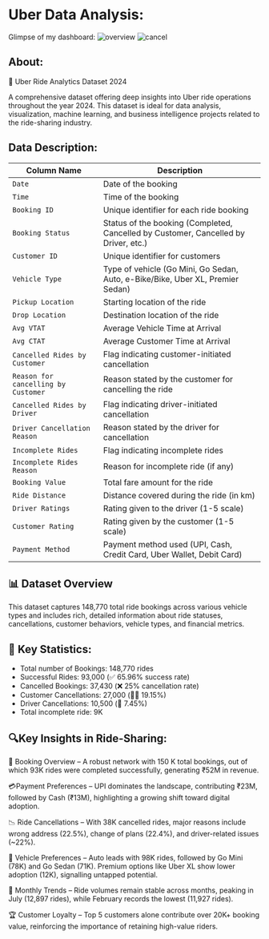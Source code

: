 # Uber Data Analysis:
Glimpse of my dashboard:
![overview](https://github.com/user-attachments/assets/400c0f50-cb61-4865-908f-45fe81def3ab)
![cancel](https://github.com/user-attachments/assets/0e3422cd-ba1e-4c32-a519-117d94c57e66)

## About: 
🚗 Uber Ride Analytics Dataset 2024

A comprehensive dataset offering deep insights into Uber ride operations throughout the year 2024. This dataset is ideal for data analysis, visualization, machine learning, and business intelligence projects related to the ride-sharing industry.

## Data Description:

| Column Name                         | Description                                                                         |
| ----------------------------------- | ----------------------------------------------------------------------------------- |
| `Date`                              | Date of the booking                                                                 |
| `Time`                              | Time of the booking                                                                 |
| `Booking ID`                        | Unique identifier for each ride booking                                             |
| `Booking Status`                    | Status of the booking (Completed, Cancelled by Customer, Cancelled by Driver, etc.) |
| `Customer ID`                       | Unique identifier for customers                                                     |
| `Vehicle Type`                      | Type of vehicle (Go Mini, Go Sedan, Auto, e-Bike/Bike, Uber XL, Premier Sedan)      |
| `Pickup Location`                   | Starting location of the ride                                                       |
| `Drop Location`                     | Destination location of the ride                                                    |
| `Avg VTAT`                          | Average Vehicle Time at Arrival                                                     |
| `Avg CTAT`                          | Average Customer Time at Arrival                                                    |
| `Cancelled Rides by Customer`       | Flag indicating customer-initiated cancellation                                     |
| `Reason for cancelling by Customer` | Reason stated by the customer for cancelling the ride                               |
| `Cancelled Rides by Driver`         | Flag indicating driver-initiated cancellation                                       |
| `Driver Cancellation Reason`        | Reason stated by the driver for cancellation                                        |
| `Incomplete Rides`                  | Flag indicating incomplete rides                                                    |
| `Incomplete Rides Reason`           | Reason for incomplete ride (if any)                                                 |
| `Booking Value`                     | Total fare amount for the ride                                                      |
| `Ride Distance`                     | Distance covered during the ride (in km)                                            |
| `Driver Ratings`                    | Rating given to the driver (1-5 scale)                                              |
| `Customer Rating`                   | Rating given by the customer (1-5 scale)                                            |
| `Payment Method`                    | Payment method used (UPI, Cash, Credit Card, Uber Wallet, Debit Card)               |


## 📊 Dataset Overview

This dataset captures 148,770 total ride bookings across various vehicle types and includes rich, detailed information about ride statuses, cancellations, customer behaviors, vehicle types, and financial metrics.

## 🔑 Key Statistics:

* Total number of Bookings: 148,770 rides
* Successful Rides: 93,000 (✅ 65.96% success rate)
* Cancelled Bookings: 37,430 (❌ 25% cancellation rate)
* Customer Cancellations: 27,000 (🧑‍💼 19.15%)
* Driver Cancellations: 10,500 (🚗 7.45%)
* Total incomplete ride: 9K

## 🔍Key Insights in Ride-Sharing:

🚖 Booking Overview – A robust network with 150 K total bookings, out of which 93K rides were completed successfully, generating ₹52M in revenue.

💳Payment Preferences – UPI dominates the landscape, contributing ₹23M, followed by Cash (₹13M), highlighting a growing shift toward digital adoption.

📉 Ride Cancellations – With 38K cancelled rides, major reasons include wrong address (22.5%), change of plans (22.4%), and driver-related issues (~22%).

🚙 Vehicle Preferences – Auto leads with 98K rides, followed by Go Mini (78K) and Go Sedan (71K). Premium options like Uber XL show lower adoption (12K), signalling untapped potential.

📅 Monthly Trends – Ride volumes remain stable across months, peaking in July (12,897 rides), while February records the lowest (11,927 rides).

🏆 Customer Loyalty – Top 5 customers alone contribute over 20K+ booking value, reinforcing the importance of retaining high-value riders.

